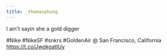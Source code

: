 ```yaml
---
title: _thomasphung
---
```


I ain't sayin she a gold digger 

#Nike #NikeSF #snkrs #GoldenAir @ San Francisco, California https://t.co/JwqkgatIUy